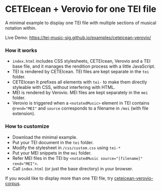 # CETEIcean + Verovio for one TEI file

A minimal example to display one TEI file with multiple sections of musical notation within.

Live Demo: https://tei-music-sig.github.io/examples/ceteicean-verovio/

### How it works

- `index.html` includes CSS stylesheets, CETEIcean, Verovio and a TEI base file, and it manages the rendition process with a little JavaScript.
- TEI is rendered by CETEIcean. TEI files are kept separate in the `tei` folder.
- CETEIcean It prefixes all elements with `tei-` to make them directly styleable with CSS, without interfering with HTML.
- MEI is rendered by Verovio. MEI files are kept separately in the `mei` folder.
- Verovio is triggered when a `<notatedMusic>` element in TEI contains `@rend="MEI"` and `source` corresponds to a filename in `/mei` (with file extension).

### How to customize

- Download the minimal example.
- Put your TEI document in the `tei` folder.
- Modify the stylesheet in `/css/custom.css` using `tei-*`
- Put your MEI snippets in the `mei` folder.
- Refer MEI files in the TEI by `<notatedMusic source="[filename]" rend="MEI">`.
- Call `index.html` (or just the base directory) in your browser.

If you would like to display more than one TEI file, try [ceteicean-verovio-corpus](../ceteicean-verovio-corpus).
